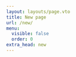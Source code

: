 ```yaml
---
layout: layouts/page.vto
title: New page
url: /new/
menu:
  visible: false
  order: 0
extra_head: new
---
```



